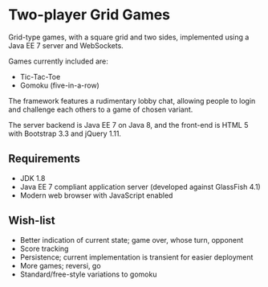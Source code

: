 Two-player Grid Games
=====================

Grid-type games, with a square grid and two sides, implemented using a Java EE 7
server and WebSockets.

Games currently included are:

* Tic-Tac-Toe
* Gomoku (five-in-a-row)

The framework features a rudimentary lobby chat, allowing people to login and
challenge each others to a game of chosen variant.

The server backend is Java EE 7 on Java 8, and the front-end is HTML 5 with Bootstrap 3.3 and jQuery 1.11.

Requirements
------------

* JDK 1.8
* Java EE 7 compliant application server (developed against GlassFish 4.1)
* Modern web browser with JavaScript enabled

Wish-list
---------

* Better indication of current state; game over, whose turn, opponent
* Score tracking
* Persistence; current implementation is transient for easier deployment
* More games; reversi, go
* Standard/free-style variations to gomoku